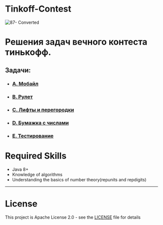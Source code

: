 # Tinkoff-Contest

![87- Converted](https://www.cdn-tinkoff.ru/frontend-libraries/opengraph/opengraph.png)

# **Решения задач вечного контеста тинькофф**.

## **Задачи**:
- ### [A. Мобайл](https://github.com/Musador13/Tinkoff-Contest/blob/a52f88426ef650b9248453f5bd630aa4c676c0db/src/main/java/edu/tinkoff/taskA.md)
- ### [B. Рулет]()
- ### [C. Лифты и перегородки]()
- ### [D. Бумажка с числами]()
- ### [E. Тестирование]()

# Required Skills
- Java 8+
- Knowledge of algorithms
- Understanding the basics of number theory(repunits and repdigits)

---

# License
This project is Apache License 2.0 - see the [LICENSE](LICENSE) file for details
